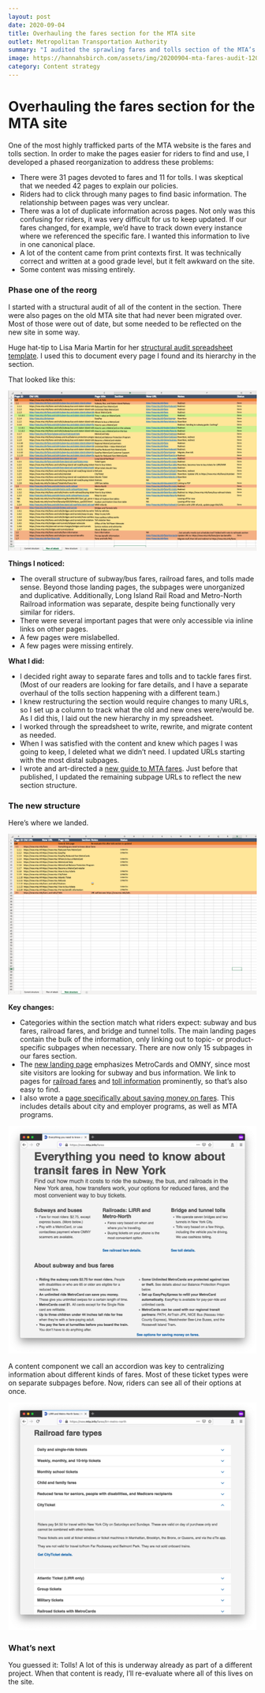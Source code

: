 ```yaml
---
layout: post
date: 2020-09-04
title: Overhauling the fares section for the MTA site
outlet: Metropolitan Transportation Authority
summary: "I audited the sprawling fares and tolls section of the MTA’s site, wrote and rewrote copy, restructured the page hierarchy, and rewired everything in the CMS."
image: https://hannahsbirch.com/assets/img/20200904-mta-fares-audit-1200x630.png
category: Content strategy
---
```


# Overhauling the fares section for the MTA site

One of the most highly trafficked parts of the MTA website is the fares and tolls section. In order to make the pages easier for riders to find and use, I developed a phased reorganization to address these problems:

- There were 31 pages devoted to fares and 11 for tolls. I was skeptical that we needed 42 pages to explain our policies.
- Riders had to click through many pages to find basic information. The relationship between pages was very unclear.
- There was a lot of duplicate information across pages. Not only was this confusing for riders, it was very difficult for us to keep updated. If our fares changed, for example, we’d have to track down every instance where we referenced the specific fare. I wanted this information to live in one canonical place.
- A lot of the content came from print contexts first. It was technically correct and written at a good grade level, but it felt awkward on the site.
- Some content was missing entirely.

### Phase one of the reorg

I started with a structural audit of all of the content in the section. There were also pages on the old MTA site that had never been migrated over. Most of those were out of date, but some needed to be reflected on the new site in some way.

Huge hat-tip to Lisa Maria Martin for her [structural audit spreadsheet template](https://alistapart.com/article/everyday-information-architecture-excerpt/). I used this to document every page I found and its hierarchy in the section.

That looked like this:

<img src="/assets/img/20200904-mta-fares-audit-spreadsheet-2.png" alt="A screenshot of a spreadsheet with many rows in different colors."/>

**Things I noticed:**
- The overall structure of subway/bus fares, railroad fares, and tolls made sense. Beyond those landing pages, the subpages were unorganized and duplicative. Additionally, Long Island Rail Road and Metro-North Railroad information was separate, despite being functionally very similar for riders.
- There were several important pages that were only accessible via inline links on other pages.
- A few pages were mislabelled.
- A few pages were missing entirely.

**What I did:**
- I decided right away to separate fares and tolls and to tackle fares first. (Most of our readers are looking for fare details, and I have a separate overhaul of the tolls section happening with a different team.)
- I knew restructuring the section would require changes to many URLs, so I set up a column to track what the old and new ones were/would be. As I did this, I laid out the new hierarchy in my spreadsheet.
- I worked through the spreadsheet to write, rewrite, and migrate content as needed.
- When I was satisfied with the content and knew which pages I was going to keep, I deleted what we didn’t need. I updated URLs starting with the most distal subpages.
- I wrote and art-directed a [new guide to MTA fares](https://new.mta.info/fares). Just before that published, I updated the remaining subpage URLs to reflect the new section structure.

### The new structure

Here’s where we landed.

<img src="/assets/img/20200904-mta-fares-audit-spreadsheet-3.png" alt="A screenshot of the same spreadsheet as before, but it’s much shorter and has fewer colors. It’s much more orderly to look at."/>

**Key changes:**

- Categories within the section match what riders expect: subway and bus fares, railroad fares, and bridge and tunnel tolls. The main landing pages contain the bulk of the information, only linking out to topic- or product-specific subpages when necessary. There are now only 15 subpages in our fares section.
- The [new landing page](https://new.mta.info/fares) emphasizes MetroCards and OMNY, since most site visitors are looking for subway and bus information. We link to pages for [railroad fares](https://new.mta.info/fares/lirr-metro-north) and [toll information](https://new.mta.info/bridges-and-tunnels) prominently, so that’s also easy to find.
- I also wrote a [page specifically about saving money on fares](https://new.mta.info/fares/how-to-save-money). This includes details about city and employer programs, as well as MTA programs.

<img src="/assets/img/20200904-mta-fares-audit-guide-page-1.png" alt="A screenshot of a webpage called “Everything you need to know about transit fares in New York.” There are sections at the top with bold subheads and bulleted lists. These show general fare and toll information, organized by mode of transit: subways and buses, railroads, and bridges and tunnels."/>

A content component we call an accordion was key to centralizing information about different kinds of fares. Most of these ticket types were on separate subpages before. Now, riders can see all of their options at once.

<img src="/assets/img/20200904-mta-fares-audit-guide-accordion.png" alt="A screenshot of a webpage with a subhead reading “Railroad ticket types.” Underneath the subhead is a series of labels that expand and collapse when selected. One of the sections is expanded to show additional information about a ticket type. The rest are collapsed and only show the ticket type labels."/>

### What’s next

You guessed it: Tolls! A lot of this is underway already as part of a different project. When that content is ready, I’ll re-evaluate where all of this lives on the site.
